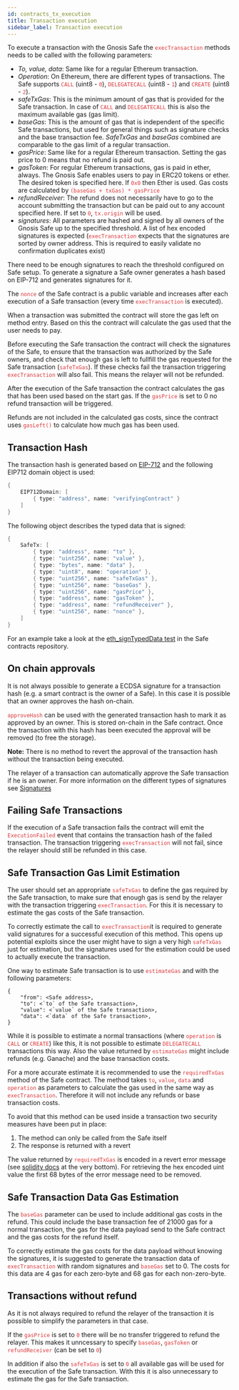 ```yaml
---
id: contracts_tx_execution
title: Transaction execution
sidebar_label: Transaction execution
---
```

To execute a transaction with the Gnosis Safe the <span style="color:#DB3A3D">`execTransaction`</span> methods needs to be called with the following parameters:

- _To, value, data_: Same like for a regular Ethereum transaction.
- _Operation_: On Ethereum, there are different types of transactions. The Safe supports <span style="color:#DB3A3D">`CALL`</span> (uint8 - <span style="color:#DB3A3D">`0`</span>), <span style="color:#DB3A3D">`DELEGATECALL`</span> (uint8 - <span style="color:#DB3A3D">`1`</span>) and <span style="color:#DB3A3D">`CREATE`</span> (uint8 - <span style="color:#DB3A3D">`2`</span>).
- _safeTxGas_: This is the minimum amount of gas that is provided for the Safe transaction. In case of <span style="color:#DB3A3D">`CALL`</span> and <span style="color:#DB3A3D">`DELEGATECALL`</span> this is also the maximum available gas (gas limit).
- _baseGas_: This is the amount of gas that is independent of the specific Safe transactions, but used for general things such as signature checks and the base transaction fee. _SafeTxGas_ and _baseGas_ combined are comparable to the gas limit of a regular transaction.
- _gasPrice_: Same like for a regular Ethereum transaction. Setting the gas price to 0 means that no refund is paid out.
- _gasToken_: For regular Ethereum transactions, gas is paid in ether, always. The Gnosis Safe enables users to pay in ERC20 tokens or ether. The desired token is specified here. If <span style="color:#DB3A3D">`0x0`</span> then Ether is used. Gas costs are calculated by <span style="color:#DB3A3D">`(baseGas + txGas) * gasPrice`
- _refundReceiver_: The refund does not necessarily have to go to the account submitting the transaction but can be paid out to any account specified here. If set to <span style="color:#DB3A3D">`0`</span>, <span style="color:#DB3A3D">`tx.origin`</span> will be used.
- _signatures_: All parameters are hashed and signed by all owners of the Gnosis Safe up to the specified threshold. A list of hex encoded signatures is expected (<span style="color:#DB3A3D">`execTransaction`</span> expects that the signatures are sorted by owner address. This is required to easily validate no confirmation duplicates exist)

There need to be enough signatures to reach the threshold configured on Safe setup. To generate a signature a Safe owner generates a hash based on EIP-712 and generates signatures for it.

The <span style="color:#DB3A3D">`nonce` </span>of the Safe contract is a public variable and increases after each execution of a Safe transaction (every time <span style="color:#DB3A3D">`execTransaction`</span> is executed).

When a transaction was submitted the contract will store the gas left on method entry. Based on this the contract will calculate the gas used that the user needs to pay.

Before executing the Safe transaction the contract will check the signatures of the Safe, to ensure that the transaction was authorized by the Safe owners, and check that enough gas is left to fullfill the gas requested for the Safe transaction (<span style="color:#DB3A3D">`safeTxGas`</span>). If these checks fail the transaction triggering <span style="color:#DB3A3D">`execTransaction`</span> will also fail. This means the relayer will not be refunded.

After the execution of the Safe transaction the contract calculates the gas that has been used based on the start gas. If the <span style="color:#DB3A3D">`gasPrice`</span> is set to 0 no refund transaction will be triggered.

Refunds are not included in the calculated gas costs, since the contract uses <span style="color:#DB3A3D">`gasLeft()`</span> to calculate how much gas has been used.

## Transaction Hash

The transaction hash is generated based on [EIP-712](https://github.com/Ethereum/EIPs/blob/master/EIPS/eip-712.md) and the following EIP712 domain object is used:
```java
{
    EIP712Domain: [
        { type: "address", name: "verifyingContract" }
    ]
}
```

The following object describes the typed data that is signed:
```java
{
    SafeTx: [
        { type: "address", name: "to" },
        { type: "uint256", name: "value" },
        { type: "bytes", name: "data" },
        { type: "uint8", name: "operation" },
        { type: "uint256", name: "safeTxGas" },
        { type: "uint256", name: "baseGas" },
        { type: "uint256", name: "gasPrice" },
        { type: "address", name: "gasToken" },
        { type: "address", name: "refundReceiver" },
        { type: "uint256", name: "nonce" },
    ]
}
```

For an example take a look at the [eth_signTypedData test](https://github.com/gnosis/safe-contracts/blob/v1.0.0/test/gnosisSafePersonalEditionEthSignTypeData.js) in the Safe contracts repository.

## On chain approvals
It is not always possible to generate a ECDSA signature for a transaction hash (e.g. a smart contract is the owner of a Safe). In this case it is possible that an owner approves the hash on-chain.

<span style="color:#DB3A3D">`approveHash`</span> can be used with the generated transaction hash to mark it as approved by an owner. This is stored on-chain in the Safe contract. Once the transaction with this hash has been executed the approval will be removed (to free the storage).

**Note:** There is no method to revert the approval of the transaction hash without the transaction being executed.

The relayer of a transaction can automatically approve the Safe transaction if he is an owner. For more information on the different types of signatures see [Signatures](./signatures.html)

## Failing Safe Transactions
If the execution of a Safe transaction fails the contract will emit the <span style="color:#DB3A3D">`ExecutionFailed`</span> event that contains the transaction hash of the failed transaction. The transaction triggering <span style="color:#DB3A3D">`execTransaction`</span> will not fail, since the relayer should still be refunded in this case.

## Safe Transaction Gas Limit Estimation
The user should set an appropriate <span style="color:#DB3A3D">`safeTxGas`</span> to define the gas required by the Safe transaction, to make sure that enough gas is send by the relayer with the transaction triggering <span style="color:#DB3A3D">`execTransaction`</span>. For this it is necessary to estimate the gas costs of the Safe transaction.

To correctly estimate the call to <span style="color:#DB3A3D">`execTransaction`</span>it is required to generate valid signatures for a successful execution of this method. This opens up potential exploits since the user might have to sign a very high <span style="color:#DB3A3D">`safeTxGas`</span> just for estimation, but the signatures used for the estimation could be used to actually execute the transaction.

One way to estimate Safe transaction is to use <span style="color:#DB3A3D">`estimateGas`</span> and with the following parameters:
```
{
    "from": <Safe address>,
    "to": <`to` of the Safe transaction>,
    "value": <`value` of the Safe transaction>,
    "data": <`data` of the Safe transaction>,
}
```

While it is possible to estimate a normal transactions (where <span style="color:#DB3A3D">`operation`</span> is <span style="color:#DB3A3D">`CALL`</span> or <span style="color:#DB3A3D">`CREATE`</span>) like this, it is not possible to estimate <span style="color:#DB3A3D">`DELEGATECALL`</span> transactions this way. Also the value returned by <span style="color:#DB3A3D">`estimateGas`</span> might include refunds (e.g. Ganache) and the base transaction costs.

For a more accurate estimate it is recommended to use the <span style="color:#DB3A3D">`requiredTxGas`</span> method of the Safe contract. The method takes <span style="color:#DB3A3D">`to`</span>, <span style="color:#DB3A3D">`value`</span>, <span style="color:#DB3A3D">`data`</span> and <span style="color:#DB3A3D">`operation`</span> as parameters to calculate the gas used in the same way as <span style="color:#DB3A3D">`execTransaction`</span>. Therefore it will not include any refunds or base transaction costs.

To avoid that this method can be used inside a transaction two security measures have been put in place:
1. The method can only be called from the Safe itself
1. The response is returned with a revert

The value returned by <span style="color:#DB3A3D">`requiredTxGas`</span> is encoded in a revert error message (see [solidity docs](http://solidity.readthedocs.io/en/v0.4.24/control-structures.html) at the very bottom). For retrieving the hex encoded uint value the first 68 bytes of the error message need to be removed.

## Safe Transaction Data Gas Estimation
The <span style="color:#DB3A3D">`baseGas`</span> parameter can be used to include additional gas costs in the refund. This could include the base transaction fee of 21000 gas for a normal transaction, the gas for the data payload send to the Safe contract and the gas costs for the refund itself.

To correctly estimate the gas costs for the data payload without knowing the signatures, it is suggested to generate the transaction data of <span style="color:#DB3A3D">`execTransaction`</span> with random signatures and <span style="color:#DB3A3D">`baseGas`</span> set to 0. The costs for this data are 4 gas for each zero-byte and 68 gas for each non-zero-byte.

## Transactions without refund
As it is not always required to refund the relayer of the transaction it is possible to simplify the parameters in that case.

If the <span style="color:#DB3A3D">`gasPrice`</span> is set to <span style="color:#DB3A3D">`0`</span> there will be no transfer triggered to refund the relayer. This makes it unncessary to specify <span style="color:#DB3A3D">`baseGas`</span>, <span style="color:#DB3A3D">`gasToken`</span> or <span style="color:#DB3A3D">`refundReceiver`</span> (can be set to <span style="color:#DB3A3D">`0`</span>)

In addition if also the <span style="color:#DB3A3D">`safeTxGas`</span> is set to <span style="color:#DB3A3D">`0`</span> all available gas will be used for the execution of the Safe transaction. With this it is also unnecessary to estimate the gas for the Safe transaction.
